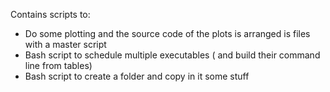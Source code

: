 Contains scripts to:
- Do some plotting and the source code of the plots is arranged is files with a master script
- Bash script to schedule multiple executables ( and build their command line from tables)
- Bash script to create a folder and copy in it some stuff
